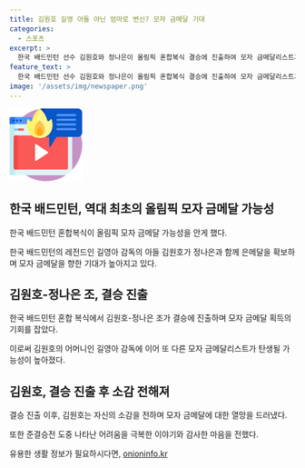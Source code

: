```yaml
---
title: 김원호 길영 아들 아닌 엄마로 변신? 모자 금메달 기대
categories:
  - 스포츠
excerpt: >
  한국 배드민턴 선수 김원호와 정나은이 올림픽 혼합복식 결승에 진출하여 모자 금메달리스트가 탄생할 수 있을지 기대된다. 김원호의 어머니는 배드민턴 레전드이자 삼성생명 배드민턴팀 감독인 길영아로, 김원호는 은메달을 확보함과 동시에 병역특례 혜택도 받게 되었다. 군대 생각을 하지 않고 최선을 다한 김원호는 결승전에서 좋은 결과를 얻을 것으로 기대된다.
feature_text: >
  한국 배드민턴 선수 김원호와 정나은이 올림픽 혼합복식 결승에 진출하여 모자 금메달리스트가 탄생할 수 있을지 기대된다. 김원호의 어머니는 배드민턴 레전드이자 삼성생명 배드민턴팀 감독인 길영아로, 김원호는 은메달을 확보함과 동시에 병역특례 혜택도 받게 되었다. 군대 생각을 하지 않고 최선을 다한 김원호는 결승전에서 좋은 결과를 얻을 것으로 기대된다.
image: '/assets/img/newspaper.png'
---
```


<p><img src="/assets/img/news.png" alt="rentncar 속보" /></p>

<h2>한국 배드민턴, 역대 최초의 올림픽 모자 금메달 가능성</h2>

<p data-ke-size="size16">한국 배드민턴 혼합복식이 올림픽 모자 금메달 가능성을 안게 했다.</p>

<p data-ke-size="size16">한국 배드민턴의 레전드인 길영아 감독의 아들 김원호가 정나은과 함께 은메달을 확보하며 모자 금메달을 향한 기대가 높아지고 있다.</p>

<h2>김원호-정나은 조, 결승 진출</h2>

<p data-ke-size="size16">한국 배드민턴 혼합 복식에서 김원호-정나은 조가 결승에 진출하며 모자 금메달 획득의 기회를 잡았다.</p>

<p data-ke-size="size16">이로써 김원호의 어머니인 길영아 감독에 이어 또 다른 모자 금메달리스트가 탄생될 가능성이 높아졌다.</p>

<h2>김원호, 결승 진출 후 소감 전해져</h2>

<p data-ke-size="size16">결승 진출 이후, 김원호는 자신의 소감을 전하며 모자 금메달에 대한 열망을 드러냈다.</p>

<p data-ke-size="size16">또한 준결승전 도중 나타난 어려움을 극복한 이야기와 감사한 마음을 전했다.</p>
유용한 생활 정보가 필요하시다면, <a href="https://onioninfo.kr" rel="dofollow">onioninfo.kr</a>


